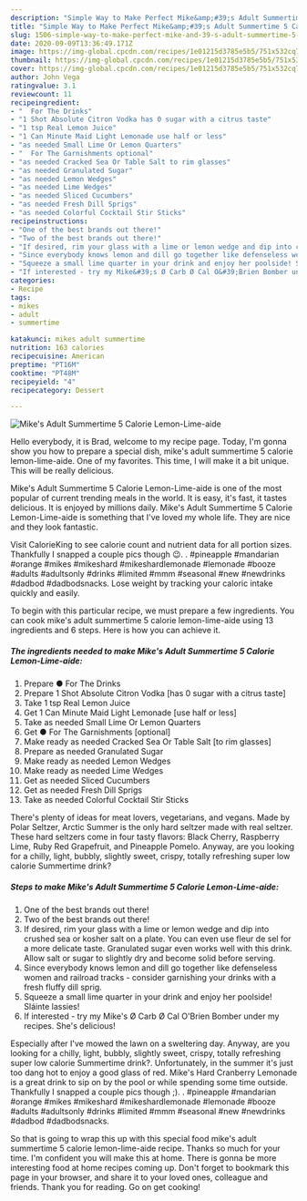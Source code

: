 ```yaml
---
description: "Simple Way to Make Perfect Mike&amp;#39;s Adult Summertime 5 Calorie Lemon-Lime-aide"
title: "Simple Way to Make Perfect Mike&amp;#39;s Adult Summertime 5 Calorie Lemon-Lime-aide"
slug: 1506-simple-way-to-make-perfect-mike-and-39-s-adult-summertime-5-calorie-lemon-lime-aide
date: 2020-09-09T13:36:49.171Z
image: https://img-global.cpcdn.com/recipes/1e01215d3785e5b5/751x532cq70/mikes-adult-summertime-5-calorie-lemon-lime-aide-recipe-main-photo.jpg
thumbnail: https://img-global.cpcdn.com/recipes/1e01215d3785e5b5/751x532cq70/mikes-adult-summertime-5-calorie-lemon-lime-aide-recipe-main-photo.jpg
cover: https://img-global.cpcdn.com/recipes/1e01215d3785e5b5/751x532cq70/mikes-adult-summertime-5-calorie-lemon-lime-aide-recipe-main-photo.jpg
author: John Vega
ratingvalue: 3.1
reviewcount: 11
recipeingredient:
- "  For The Drinks"
- "1 Shot Absolute Citron Vodka has 0 sugar with a citrus taste"
- "1 tsp Real Lemon Juice"
- "1 Can Minute Maid Light Lemonade use half or less"
- "as needed Small Lime Or Lemon Quarters"
- "  For The Garnishments optional"
- "as needed Cracked Sea Or Table Salt to rim glasses"
- "as needed Granulated Sugar"
- "as needed Lemon Wedges"
- "as needed Lime Wedges"
- "as needed Sliced Cucumbers"
- "as needed Fresh Dill Sprigs"
- "as needed Colorful Cocktail Stir Sticks"
recipeinstructions:
- "One of the best brands out there!"
- "Two of the best brands out there!"
- "If desired, rim your glass with a lime or lemon wedge and dip into crushed sea or kosher salt on a plate. You can even use fleur de sel for a more delicate taste. Granulated sugar even works well with this drink. Allow salt or sugar to slightly dry and become solid before serving."
- "Since everybody knows lemon and dill go together like defenseless women and railroad tracks - consider garnishing your drinks with a fresh fluffy dill sprig."
- "Squeeze a small lime quarter in your drink and enjoy her poolside! Sláinte lassies!"
- "If interested - try my Mike&#39;s Ø Carb Ø Cal O&#39;Brien Bomber under my recipes. She&#39;s delicious!"
categories:
- Recipe
tags:
- mikes
- adult
- summertime

katakunci: mikes adult summertime 
nutrition: 163 calories
recipecuisine: American
preptime: "PT16M"
cooktime: "PT48M"
recipeyield: "4"
recipecategory: Dessert

---
```



![Mike&#39;s Adult Summertime 5 Calorie Lemon-Lime-aide](https://img-global.cpcdn.com/recipes/1e01215d3785e5b5/751x532cq70/mikes-adult-summertime-5-calorie-lemon-lime-aide-recipe-main-photo.jpg)

Hello everybody, it is Brad, welcome to my recipe page. Today, I'm gonna show you how to prepare a special dish, mike&#39;s adult summertime 5 calorie lemon-lime-aide. One of my favorites. This time, I will make it a bit unique. This will be really delicious.

Mike&#39;s Adult Summertime 5 Calorie Lemon-Lime-aide is one of the most popular of current trending meals in the world. It is easy, it's fast, it tastes delicious. It is enjoyed by millions daily. Mike&#39;s Adult Summertime 5 Calorie Lemon-Lime-aide is something that I've loved my whole life. They are nice and they look fantastic.

Visit CalorieKing to see calorie count and nutrient data for all portion sizes. Thankfully I snapped a couple pics though 😉. . #pineapple #mandarian #orange #mikes #mikeshard #mikeshardlemonade #lemonade #booze #adults #adultsonly #drinks #limited #mmm #seasonal #new #newdrinks #dadbod #dadbodsnacks. Lose weight by tracking your caloric intake quickly and easily.


To begin with this particular recipe, we must prepare a few ingredients. You can cook mike&#39;s adult summertime 5 calorie lemon-lime-aide using 13 ingredients and 6 steps. Here is how you can achieve it.

<!--inarticleads1-->

##### The ingredients needed to make Mike&#39;s Adult Summertime 5 Calorie Lemon-Lime-aide:

1. Prepare  ● For The Drinks
1. Prepare 1 Shot Absolute Citron Vodka [has 0 sugar with a citrus taste]
1. Take 1 tsp Real Lemon Juice
1. Get 1 Can Minute Maid Light Lemonade [use half or less]
1. Take as needed Small Lime Or Lemon Quarters
1. Get  ● For The Garnishments [optional]
1. Make ready as needed Cracked Sea Or Table Salt [to rim glasses]
1. Prepare as needed Granulated Sugar
1. Make ready as needed Lemon Wedges
1. Make ready as needed Lime Wedges
1. Get as needed Sliced Cucumbers
1. Get as needed Fresh Dill Sprigs
1. Take as needed Colorful Cocktail Stir Sticks


There&#39;s plenty of ideas for meat lovers, vegetarians, and vegans. Made by Polar Seltzer, Arctic Summer is the only hard seltzer made with real seltzer. These hard seltzers come in four tasty flavors: Black Cherry, Raspberry Lime, Ruby Red Grapefruit, and Pineapple Pomelo. Anyway, are you looking for a chilly, light, bubbly, slightly sweet, crispy, totally refreshing super low calorie Summertime drink? 

<!--inarticleads2-->

##### Steps to make Mike&#39;s Adult Summertime 5 Calorie Lemon-Lime-aide:

1. One of the best brands out there!
1. Two of the best brands out there!
1. If desired, rim your glass with a lime or lemon wedge and dip into crushed sea or kosher salt on a plate. You can even use fleur de sel for a more delicate taste. Granulated sugar even works well with this drink. Allow salt or sugar to slightly dry and become solid before serving.
1. Since everybody knows lemon and dill go together like defenseless women and railroad tracks - consider garnishing your drinks with a fresh fluffy dill sprig.
1. Squeeze a small lime quarter in your drink and enjoy her poolside! Sláinte lassies!
1. If interested - try my Mike&#39;s Ø Carb Ø Cal O&#39;Brien Bomber under my recipes. She&#39;s delicious!


Especially after I&#39;ve mowed the lawn on a sweltering day. Anyway, are you looking for a chilly, light, bubbly, slightly sweet, crispy, totally refreshing super low calorie Summertime drink?. Unfortunately, in the summer it&#39;s just too dang hot to enjoy a good glass of red. Mike&#39;s Hard Cranberry Lemonade is a great drink to sip on by the pool or while spending some time outside. Thankfully I snapped a couple pics though ;). . #pineapple #mandarian #orange #mikes #mikeshard #mikeshardlemonade #lemonade #booze #adults #adultsonly #drinks #limited #mmm #seasonal #new #newdrinks #dadbod #dadbodsnacks. 

So that is going to wrap this up with this special food mike&#39;s adult summertime 5 calorie lemon-lime-aide recipe. Thanks so much for your time. I'm confident you will make this at home. There is gonna be more interesting food at home recipes coming up. Don't forget to bookmark this page in your browser, and share it to your loved ones, colleague and friends. Thank you for reading. Go on get cooking!
